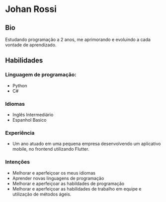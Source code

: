 # Johan Rossi

## Bio

Estudando programação a 2 anos, me aprimorando e evoluindo a cada vontade de aprendizado.

## Habilidades

### Linguagem de programação:

- Python
- C#

### Idiomas

- Inglês Intermediário
- Espanhol Basico

### Experiência

- Um ano atuado em uma pequena empresa desenvolvendo um aplicativo mobile, no frontend utilizando Flutter.

### Intenções

- Melhorar e aperfeiçoar os meus idiomas
- Aprender novas linguagens de programação
- Melhorar e aperfeiçoar as habildades de programação
- Melhorar e aperfeiçoar as habilidades de trabalho em equipe e utilização de métodos ágeis.
